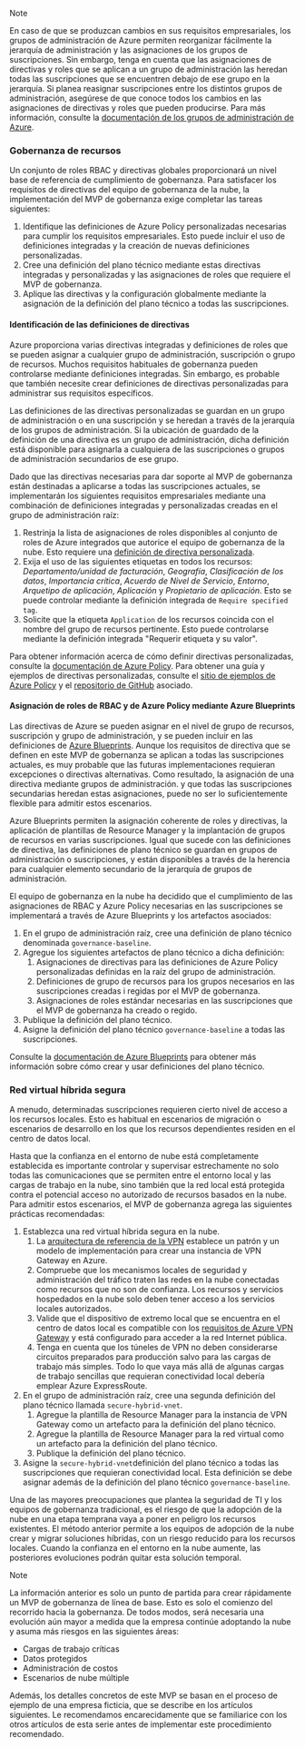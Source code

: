 <!-- TEMPLATE FILE - DO NOT ADD METADATA -->
<!-- markdownlint-disable MD002 MD041 -->
> [!NOTE]
>En caso de que se produzcan cambios en sus requisitos empresariales, los grupos de administración de Azure permiten reorganizar fácilmente la jerarquía de administración y las asignaciones de los grupos de suscripciones. Sin embargo, tenga en cuenta que las asignaciones de directivas y roles que se aplican a un grupo de administración las heredan todas las suscripciones que se encuentren debajo de ese grupo en la jerarquía. Si planea reasignar suscripciones entre los distintos grupos de administración, asegúrese de que conoce todos los cambios en las asignaciones de directivas y roles que pueden producirse. Para más información, consulte la [documentación de los grupos de administración de Azure](https://docs.microsoft.com/azure/governance/management-groups).

### <a name="governance-of-resources"></a>Gobernanza de recursos

Un conjunto de roles RBAC y directivas globales proporcionará un nivel base de referencia de cumplimiento de gobernanza. Para satisfacer los requisitos de directivas del equipo de gobernanza de la nube, la implementación del MVP de gobernanza exige completar las tareas siguientes:

1. Identifique las definiciones de Azure Policy personalizadas necesarias para cumplir los requisitos empresariales. Esto puede incluir el uso de definiciones integradas y la creación de nuevas definiciones personalizadas.
2. Cree una definición del plano técnico mediante estas directivas integradas y personalizadas y las asignaciones de roles que requiere el MVP de gobernanza.
3. Aplique las directivas y la configuración globalmente mediante la asignación de la definición del plano técnico a todas las suscripciones.

#### <a name="identify-policy-definitions"></a>Identificación de las definiciones de directivas

Azure proporciona varias directivas integradas y definiciones de roles que se pueden asignar a cualquier grupo de administración, suscripción o grupo de recursos. Muchos requisitos habituales de gobernanza pueden controlarse mediante definiciones integradas. Sin embargo, es probable que también necesite crear definiciones de directivas personalizadas para administrar sus requisitos específicos.

Las definiciones de las directivas personalizadas se guardan en un grupo de administración o en una suscripción y se heredan a través de la jerarquía de los grupos de administración. Si la ubicación de guardado de la definición de una directiva es un grupo de administración, dicha definición está disponible para asignarla a cualquiera de las suscripciones o grupos de administración secundarios de ese grupo.

Dado que las directivas necesarias para dar soporte al MVP de gobernanza están destinadas a aplicarse a todas las suscripciones actuales, se implementarán los siguientes requisitos empresariales mediante una combinación de definiciones integradas y personalizadas creadas en el grupo de administración raíz:

1. Restrinja la lista de asignaciones de roles disponibles al conjunto de roles de Azure integrados que autorice el equipo de gobernanza de la nube. Esto requiere una [definición de directiva personalizada](https://github.com/Azure/azure-policy/tree/master/samples/Authorization/allowed-role-definitions).
2. Exija el uso de las siguientes etiquetas en todos los recursos: *Departamento/unidad de facturación*, *Geografía*, *Clasificación de los datos*, *Importancia crítica*, *Acuerdo de Nivel de Servicio*, *Entorno*, *Arquetipo de aplicación*, *Aplicación* y *Propietario de aplicación*. Esto se puede controlar mediante la definición integrada de `Require specified tag`.
3. Solicite que la etiqueta `Application` de los recursos coincida con el nombre del grupo de recursos pertinente. Esto puede controlarse mediante la definición integrada "Requerir etiqueta y su valor".

Para obtener información acerca de cómo definir directivas personalizadas, consulte la [documentación de Azure Policy](https://docs.microsoft.com/azure/governance/policy/tutorials/create-custom-policy-definition). Para obtener una guía y ejemplos de directivas personalizadas, consulte el [sitio de ejemplos de Azure Policy](https://docs.microsoft.com/azure/governance/policy/samples) y el [repositorio de GitHub](https://github.com/Azure/azure-policy) asociado.

#### <a name="assign-azure-policy-and-rbac-roles-using-azure-blueprints"></a>Asignación de roles de RBAC y de Azure Policy mediante Azure Blueprints

Las directivas de Azure se pueden asignar en el nivel de grupo de recursos, suscripción y grupo de administración, y se pueden incluir en las definiciones de [Azure Blueprints](https://docs.microsoft.com/azure/governance/blueprints/overview). Aunque los requisitos de directiva que se definen en este MVP de gobernanza se aplican a todas las suscripciones actuales, es muy probable que las futuras implementaciones requieran excepciones o directivas alternativas. Como resultado, la asignación de una directiva mediante grupos de administración. y que todas las suscripciones secundarias heredan estas asignaciones, puede no ser lo suficientemente flexible para admitir estos escenarios.

Azure Blueprints permiten la asignación coherente de roles y directivas, la aplicación de plantillas de Resource Manager y la implantación de grupos de recursos en varias suscripciones. Igual que sucede con las definiciones de directiva, las definiciones de plano técnico se guardan en grupos de administración o suscripciones, y están disponibles a través de la herencia para cualquier elemento secundario de la jerarquía de grupos de administración.

El equipo de gobernanza en la nube ha decidido que el cumplimiento de las asignaciones de RBAC y Azure Policy necesarias en las suscripciones se implementará a través de Azure Blueprints y los artefactos asociados:

1. En el grupo de administración raíz, cree una definición de plano técnico denominada `governance-baseline`.
2. Agregue los siguientes artefactos de plano técnico a dicha definición:
    1. Asignaciones de directivas para las definiciones de Azure Policy personalizadas definidas en la raíz del grupo de administración.
    2. Definiciones de grupo de recursos para los grupos necesarios en las suscripciones creadas i regidas por el MVP de gobernanza.
    3. Asignaciones de roles estándar necesarias en las suscripciones que el MVP de gobernanza ha creado o regido.
3. Publique la definición del plano técnico.
4. Asigne la definición del plano técnico `governance-baseline` a todas las suscripciones.

Consulte la [documentación de Azure Blueprints](https://docs.microsoft.com/azure/governance/blueprints/overview) para obtener más información sobre cómo crear y usar definiciones del plano técnico.

### <a name="secure-hybrid-vnet"></a>Red virtual híbrida segura

A menudo, determinadas suscripciones requieren cierto nivel de acceso a los recursos locales. Esto es habitual en escenarios de migración o escenarios de desarrollo en los que los recursos dependientes residen en el centro de datos local.

Hasta que la confianza en el entorno de nube está completamente establecida es importante controlar y supervisar estrechamente no solo todas las comunicaciones que se permiten entre el entorno local y las cargas de trabajo en la nube, sino también que la red local está protegida contra el potencial acceso no autorizado de recursos basados en la nube. Para admitir estos escenarios, el MVP de gobernanza agrega las siguientes prácticas recomendadas:

1. Establezca una red virtual híbrida segura en la nube.
    1. La [arquitectura de referencia de la VPN](https://docs.microsoft.com/azure/architecture/reference-architectures/hybrid-networking/vpn) establece un patrón y un modelo de implementación para crear una instancia de VPN Gateway en Azure.
    2. Compruebe que los mecanismos locales de seguridad y administración del tráfico traten las redes en la nube conectadas como recursos que no son de confianza. Los recursos y servicios hospedados en la nube solo deben tener acceso a los servicios locales autorizados.
    3. Valide que el dispositivo de extremo local que se encuentra en el centro de datos local es compatible con los [requisitos de Azure VPN Gateway](https://docs.microsoft.com/azure/vpn-gateway/vpn-gateway-about-vpn-devices) y está configurado para acceder a la red Internet pública.
    4. Tenga en cuenta que los túneles de VPN no deben considerarse circuitos preparados para producción salvo para las cargas de trabajo más simples. Todo lo que vaya más allá de algunas cargas de trabajo sencillas que requieran conectividad local debería emplear Azure ExpressRoute.
1. En el grupo de administración raíz, cree una segunda definición del plano técnico llamada `secure-hybrid-vnet`.
    1. Agregue la plantilla de Resource Manager para la instancia de VPN Gateway como un artefacto para la definición del plano técnico.
    2. Agregue la plantilla de Resource Manager para la red virtual como un artefacto para la definición del plano técnico.
    3. Publique la definición del plano técnico.
1. Asigne la `secure-hybrid-vnet`definición del plano técnico a todas las suscripciones que requieran conectividad local. Esta definición se debe asignar además de la definición del plano técnico `governance-baseline`.

Una de las mayores preocupaciones que plantea la seguridad de TI y los equipos de gobernanza tradicional, es el riesgo de que la adopción de la nube en una etapa temprana vaya a poner en peligro los recursos existentes. El método anterior permite a los equipos de adopción de la nube crear y migrar soluciones híbridas, con un riesgo reducido para los recursos locales. Cuando la confianza en el entorno en la nube aumente, las posteriores evoluciones podrán quitar esta solución temporal.

> [!NOTE]
> La información anterior es solo un punto de partida para crear rápidamente un MVP de gobernanza de línea de base. Esto es solo el comienzo del recorrido hacia la gobernanza. De todos modos, será necesaria una evolución aún mayor a medida que la empresa continúe adoptando la nube y asuma más riesgos en las siguientes áreas:
>
> - Cargas de trabajo críticas
> - Datos protegidos
> - Administración de costos
> - Escenarios de nube múltiple
>
> Además, los detalles concretos de este MVP se basan en el proceso de ejemplo de una empresa ficticia, que se describe en los artículos siguientes. Le recomendamos encarecidamente que se familiarice con los otros artículos de esta serie antes de implementar este procedimiento recomendado.
